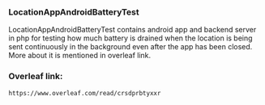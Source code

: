 
### LocationAppAndroidBatteryTest
LocationAppAndroidBatteryTest contains android app and backend server in php for testing how much battery is drained when the location is being sent continuously in the background even after the app has been closed. More about it is mentioned in overleaf link.

### Overleaf link: 
`https://www.overleaf.com/read/crsdprbtyxxr`
